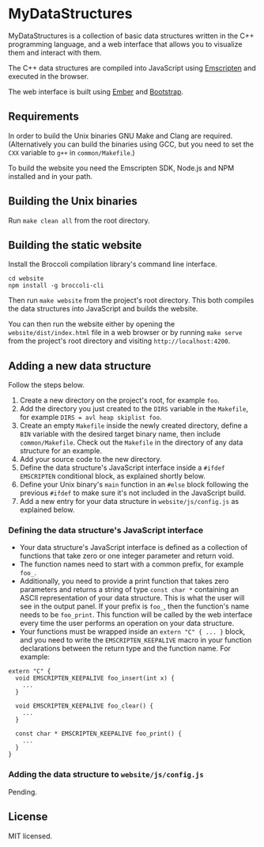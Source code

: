 MyDataStructures
================

MyDataStructures is a collection of basic data structures written in the C++ programming language, and a web interface that allows you to visualize them and interact with them.

The C++ data structures are compiled into JavaScript using [Emscripten](http://kripken.github.io/emscripten-site/) and executed in the browser.

The web interface is built using [Ember](http://emberjs.com) and [Bootstrap](http://getbootstrap.com).

Requirements
------------

In order to build the Unix binaries GNU Make and Clang are required. (Alternatively you can build the binaries using GCC, but you need to set the `CXX` variable to `g++` in `common/Makefile`.)

To build the website you need the Emscripten SDK, Node.js and NPM installed and in your path.

Building the Unix binaries
--------------------------

Run `make clean all` from the root directory.

Building the static website
---------------------------

Install the Broccoli compilation library's command line interface.

```
cd website
npm install -g broccoli-cli
```

Then run `make website` from the project's root directory. This both compiles the data structures into JavaScript and builds the website.

You can then run the website either by opening the `website/dist/index.html` file in a web browser or by running `make serve` from the project's root directory and visiting `http://localhost:4200`.

Adding a new data structure
---------------------------

Follow the steps below.

1. Create a new directory on the project's root, for example `foo`.
2. Add the directory you just created to the `DIRS` variable in the `Makefile`, for example `DIRS = avl heap skiplist foo`.
3. Create an empty `Makefile` inside the newly created directory, define a `BIN` variable with the desired target binary name, then include `common/Makefile`. Check out the `Makefile` in the directory of any data structure for an example.
4. Add your source code to the new directory.
5. Define the data structure's JavaScript interface inside a `#ifdef EMSCRIPTEN` conditional block, as explained shortly below.
6. Define your Unix binary's `main` function in an `#else` block following the previous `#ifdef` to make sure it's not included in the JavaScript build.
7. Add a new entry for your data structure in `website/js/config.js` as explained below.

### Defining the data structure's JavaScript interface ###

- Your data structure's JavaScript interface is defined as a collection of functions that take zero or one integer parameter and return void.
- The function names need to start with a common prefix, for example `foo_`.
- Additionally, you need to provide a print function that takes zero parameters and returns a string of type `const char *` containing an ASCII representation of your data structure. This is what the user will see in the output panel. If your prefix is `foo_`, then the function's name needs to be `foo_print`. This function will be called by the web interface every time the user performs an operation on your data structure.
- Your functions must be wrapped inside an `extern "C" { ... }` block, and you need to write the `EMSCRIPTEN_KEEPALIVE` macro in your function declarations between the return type and the function name. For example:
```
extern "C" {
  void EMSCRIPTEN_KEEPALIVE foo_insert(int x) {
    ...
  }

  void EMSCRIPTEN_KEEPALIVE foo_clear() {
    ...
  }

  const char * EMSCRIPTEN_KEEPALIVE foo_print() {
    ...
  }
}

```

### Adding the data structure to `website/js/config.js` ###

Pending.

License
-------

MIT licensed.
